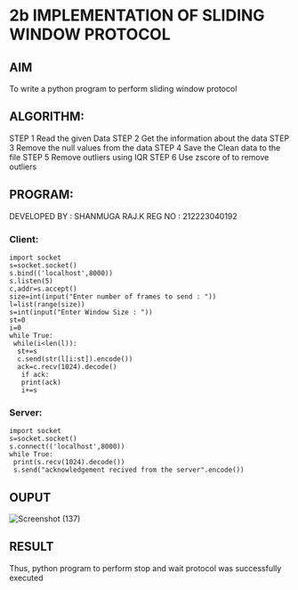 # 2b IMPLEMENTATION OF SLIDING WINDOW PROTOCOL

## AIM
To write a python program to perform sliding window protocol
## ALGORITHM:
STEP 1
Read the given Data
STEP 2
Get the information about the data
STEP 3
Remove the null values from the data
STEP 4
Save the Clean data to the file
STEP 5
Remove outliers using IQR
STEP 6
Use zscore of to remove outliers
## PROGRAM:
DEVELOPED BY : SHANMUGA RAJ.K
REG NO : 212223040192
### Client:
```
import socket
s=socket.socket()
s.bind(('localhost',8000))
s.listen(5)
c,addr=s.accept()
size=int(input("Enter number of frames to send : "))
l=list(range(size))
s=int(input("Enter Window Size : "))
st=0
i=0
while True:
 while(i<len(l)):
  st+=s
  c.send(str(l[i:st]).encode())
  ack=c.recv(1024).decode()
   if ack:
   print(ack)
   i+=s
```
### Server:
```
import socket
s=socket.socket()
s.connect(('localhost',8000))
while True: 
 print(s.recv(1024).decode())
 s.send("acknowledgement recived from the server".encode())
```
## OUPUT
![Screenshot (137)](https://github.com/K-Shanmugaraj/2b_SLIDING_WINDOW_PROTOCOL/assets/144870425/cdab857b-1910-463b-be4a-52c0c8086a9d)

## RESULT
Thus, python program to perform stop and wait protocol was successfully executed
